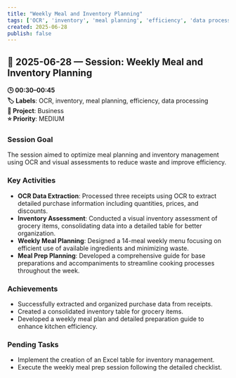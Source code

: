 ```yaml
---
title: "Weekly Meal and Inventory Planning"
tags: ['OCR', 'inventory', 'meal planning', 'efficiency', 'data processing']
created: 2025-06-28
publish: false
---
```


## 📅 2025-06-28 — Session: Weekly Meal and Inventory Planning

**🕒 00:30–00:45**  
**🏷️ Labels**: OCR, inventory, meal planning, efficiency, data processing  
**📂 Project**: Business  
**⭐ Priority**: MEDIUM  


### Session Goal
The session aimed to optimize meal planning and inventory management using OCR and visual assessments to reduce waste and improve efficiency.

### Key Activities
- **OCR Data Extraction**: Processed three receipts using OCR to extract detailed purchase information including quantities, prices, and discounts.
- **Inventory Assessment**: Conducted a visual inventory assessment of grocery items, consolidating data into a detailed table for better organization.
- **Weekly Meal Planning**: Designed a 14-meal weekly menu focusing on efficient use of available ingredients and minimizing waste.
- **Meal Prep Planning**: Developed a comprehensive guide for base preparations and accompaniments to streamline cooking processes throughout the week.

### Achievements
- Successfully extracted and organized purchase data from receipts.
- Created a consolidated inventory table for grocery items.
- Developed a weekly meal plan and detailed preparation guide to enhance kitchen efficiency.

### Pending Tasks
- Implement the creation of an Excel table for inventory management.
- Execute the weekly meal prep session following the detailed checklist.
